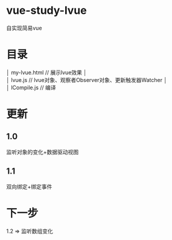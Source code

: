 # vue-study-lvue
自实现简易vue

# 目录

│  my-lvue.html       //   展示lvue效果
│  
│  lvue.js            //   lvue对象、观察者Observer对象、更新触发器Watcher
│  
│  lCompile.js        //   编译


# 更新
## 1.0
监听对象的变化+数据驱动视图

## 1.1
双向绑定+绑定事件

# 下一步
1.2 => 监听数组变化
